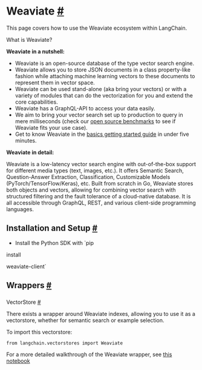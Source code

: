 


 Weaviate
 [#](#weaviate "Permalink to this headline")
=======================================================



 This page covers how to use the Weaviate ecosystem within LangChain.
 



 What is Weaviate?
 



**Weaviate in a nutshell:** 



* Weaviate is an open-source ​database of the type ​vector search engine.
* Weaviate allows you to store JSON documents in a class property-like fashion while attaching machine learning vectors to these documents to represent them in vector space.
* Weaviate can be used stand-alone (aka bring your vectors) or with a variety of modules that can do the vectorization for you and extend the core capabilities.
* Weaviate has a GraphQL-API to access your data easily.
* We aim to bring your vector search set up to production to query in mere milliseconds (check our
 [open source benchmarks](https://weaviate.io/developers/weaviate/current/benchmarks/) 
 to see if Weaviate fits your use case).
* Get to know Weaviate in the
 [basics getting started guide](https://weaviate.io/developers/weaviate/current/core-knowledge/basics) 
 in under five minutes.



**Weaviate in detail:** 




 Weaviate is a low-latency vector search engine with out-of-the-box support for different media types (text, images, etc.). It offers Semantic Search, Question-Answer Extraction, Classification, Customizable Models (PyTorch/TensorFlow/Keras), etc. Built from scratch in Go, Weaviate stores both objects and vectors, allowing for combining vector search with structured filtering and the fault tolerance of a cloud-native database. It is all accessible through GraphQL, REST, and various client-side programming languages.
 




 Installation and Setup
 [#](#installation-and-setup "Permalink to this headline")
-----------------------------------------------------------------------------------


* Install the Python SDK with
 `pip
 

 install
 

 weaviate-client`





 Wrappers
 [#](#wrappers "Permalink to this headline")
-------------------------------------------------------



### 
 VectorStore
 [#](#vectorstore "Permalink to this headline")



 There exists a wrapper around Weaviate indexes, allowing you to use it as a vectorstore,
whether for semantic search or example selection.
 



 To import this vectorstore:
 





```
from langchain.vectorstores import Weaviate

```




 For a more detailed walkthrough of the Weaviate wrapper, see
 [this notebook](../modules/indexes/vectorstores/examples/weaviate)







